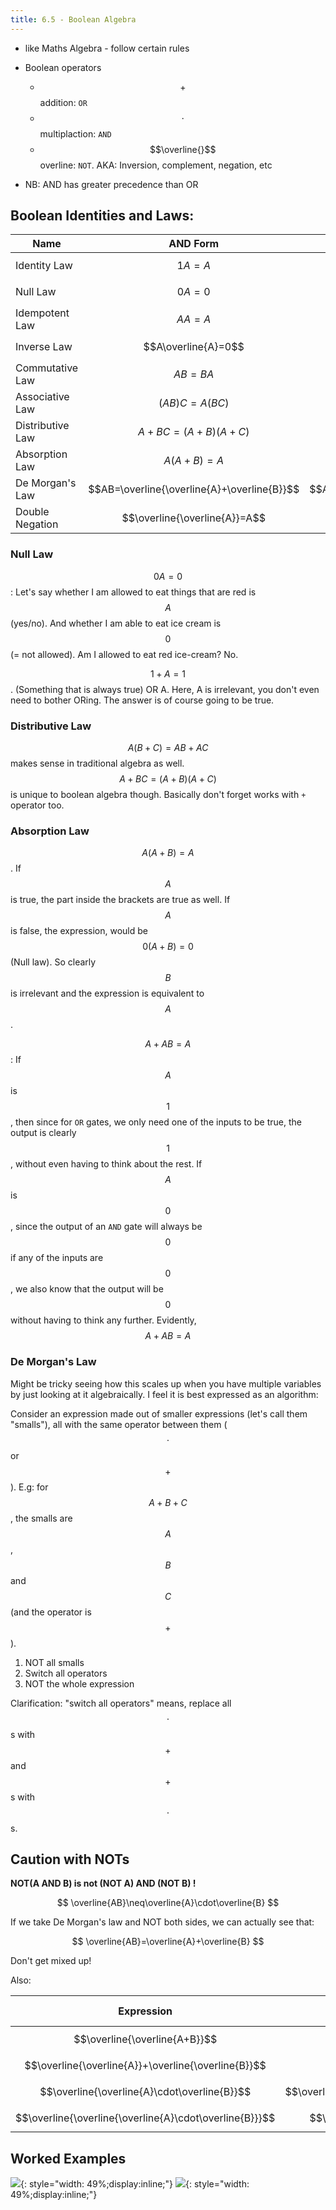 ```yaml
---
title: 6.5 - Boolean Algebra
---
```


- like Maths Algebra - follow certain rules
- Boolean operators

  - $$+$$ addition: `OR`
  - $$\cdot$$ multiplaction: `AND`
  - $$\overline{}$$ overline: `NOT`. AKA: Inversion, complement, negation, etc
- NB: AND has greater precedence than OR

## Boolean Identities and Laws:

| Name             | AND Form                                    | OR Form                                          |
| ---------------- | ------------------------------------------- | ------------------------------------------------ |
| Identity Law     | $$1A=A$$                                    | $$0+A=A$$                                        |
| Null Law         | $$0A=0$$                                    | $$1+A=1$$                                        |
| Idempotent Law   | $$AA=A$$                                    | $$A+A=A$$                                        |
| Inverse Law      | $$A\overline{A}=0$$                         | $$A+\overline{A}=1$$                             |
| Commutative Law  | $$AB=BA$$                                   | $$A+B=B+A$$                                      |
| Associative Law  | $$(AB)C=A(BC)$$                             | $$(A+B)+C=A+(B+C)$$                              |
| Distributive Law | $$A+BC=(A+B)(A+C)$$                         | $$A(B+C)=AB+AC$$                                 |
| Absorption Law   | $$A(A+B)=A$$                                | $$A+AB=A$$                                       |
| De Morgan's Law  | $$AB=\overline{\overline{A}+\overline{B}}$$ | $$A+B=\overline{\overline{A}\cdot\overline{B}}$$ |
| Double Negation  | $$\overline{\overline{A}}=A$$               |                                                  |

### Null Law

$$0A=0$$: Let's say whether I am allowed to eat things that are red is $$A$$ (yes/no). And whether I am able to eat ice cream is $$0$$ (= not allowed). Am I allowed to eat red ice-cream? No.

$$1+A=1$$. (Something that is always true) OR A. Here, A is irrelevant, you don't even need to bother ORing. The answer is of course going to be true.

### Distributive Law

$$A(B+C)=AB+AC$$ makes sense in traditional algebra as well. $$A+BC=(A+B)(A+C)$$ is unique to boolean algebra though. Basically don't forget works with `+` operator too.

### Absorption Law

$$A(A+B)=A$$. If $$A$$ is true, the part inside the brackets are true as well. If $$A$$ is false, the expression, would be $$0(A+B)=0$$ (Null law). So clearly $$B$$ is irrelevant and the expression is equivalent to $$A$$.

$$A+AB=A$$: If $$A$$ is $$1$$, then since for `OR` gates, we only need one of the inputs to be true, the output is clearly $$1$$, without even having to think about the rest. If $$A$$ is $$0$$, since the output of an `AND` gate will always be $$0$$ if any of the inputs are $$0$$, we also know that the output will be $$0$$ without having to think any further. Evidently, $$A+AB=A$$

### De Morgan's Law

Might be tricky seeing how this scales up when you have multiple variables by just looking at it algebraically. I feel it is best expressed as an algorithm:

Consider an expression made out of smaller expressions (let's call them "smalls"), all with the same operator between them ($$\cdot$$ or $$+$$). E.g: for $$A+B+C$$, the smalls are $$A$$,$$B$$ and $$C$$ (and the operator is $$+$$).

1. NOT all smalls
2. Switch all operators
3. NOT the whole expression

Clarification: "switch all operators" means, replace all $$\cdot$$s with $$+$$ and $$+$$s with $$\cdot$$s.



## Caution with NOTs

**NOT(A AND B) is not (NOT A) AND (NOT B) !**


$$
\overline{AB}\neq\overline{A}\cdot\overline{B}
$$


If we take De Morgan's law and NOT both sides, we can actually see that:

$$
\overline{AB}=\overline{A}+\overline{B}
$$

Don't get mixed up!

Also:

| Expression                                              | =                                            | Cancellation Possible? |
| ------------------------------------------------------- | -------------------------------------------- | ---------------------- |
| $$\overline{\overline{A+B}}$$                           | $$A+B$$                                      | Yes                    |
| $$\overline{\overline{A}}+\overline{\overline{B}}$$     | $$A+B$$                                      | Yes                    |
| $$\overline{\overline{A}\cdot\overline{B}}$$            | $$\overline{\overline{A}\cdot\overline{B}}$$ | **No**                 |
| $$\overline{\overline{\overline{A}\cdot\overline{B}}}$$ | $$\overline{A}\cdot\overline{B}$$            | Yes                    |

## Worked Examples

![](https://i.imgur.com/4t98jRs.jpg){: style="width: 49%;display:inline;"} ![](https://i.imgur.com/ATcITB2.jpg){: style="width: 49%;display:inline;"}